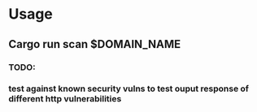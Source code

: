 # Usage

## Cargo run scan $DOMAIN_NAME

### TODO:

### test against known security vulns to test ouput response of different http vulnerabilities